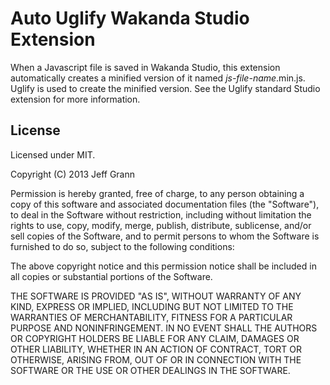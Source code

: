 Auto Uglify Wakanda Studio Extension
====================================

When a Javascript file is saved in Wakanda Studio, this extension automatically creates a minified version of it named *js-file-name*.min.js. Uglify is used to create the minified version. See the Uglify standard Studio extension for more information.


License
-------

Licensed under MIT.

Copyright (C) 2013 Jeff Grann

Permission is hereby granted, free of charge, to any person obtaining a copy of this software and associated documentation files (the "Software"), to deal in the Software without restriction, including without limitation the rights to use, copy, modify, merge, publish, distribute, sublicense, and/or sell copies of the Software, and to permit persons to whom the Software is furnished to do so, subject to the following conditions:

The above copyright notice and this permission notice shall be included in all copies or substantial portions of the Software.

THE SOFTWARE IS PROVIDED "AS IS", WITHOUT WARRANTY OF ANY KIND, EXPRESS OR IMPLIED, INCLUDING BUT NOT LIMITED TO THE WARRANTIES OF MERCHANTABILITY, FITNESS FOR A PARTICULAR PURPOSE AND NONINFRINGEMENT. IN NO EVENT SHALL THE AUTHORS OR COPYRIGHT HOLDERS BE LIABLE FOR ANY CLAIM, DAMAGES OR OTHER LIABILITY, WHETHER IN AN ACTION OF CONTRACT, TORT OR OTHERWISE, ARISING FROM, OUT OF OR IN CONNECTION WITH THE SOFTWARE OR THE USE OR OTHER DEALINGS IN THE SOFTWARE.